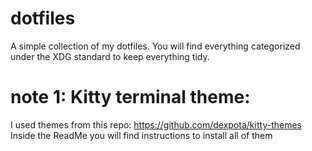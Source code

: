 # dotfiles
A simple collection of my dotfiles. You will find everything categorized under the XDG standard to keep everything tidy.

# note 1: Kitty terminal theme:
I used themes from this repo: https://github.com/dexpota/kitty-themes
Inside the ReadMe you will find instructions to install all of them
